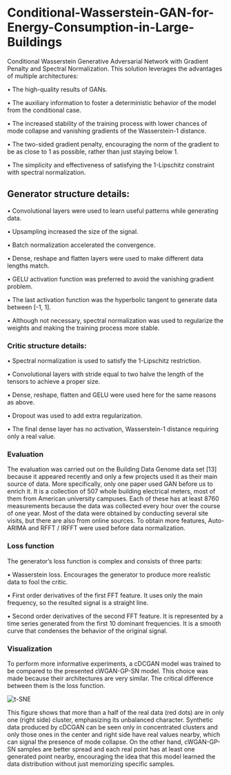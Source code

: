 # Conditional-Wasserstein-GAN-for-Energy-Consumption-in-Large-Buildings

Conditional Wasserstein Generative Adversarial Network with Gradient Penalty and Spectral Normalization. This solution leverages the advantages of multiple architectures:

•	The high-quality results of GANs.

•	The auxiliary information to foster a deterministic behavior of the model from the conditional case.

•	The increased stability of the training process with lower chances of mode collapse and vanishing gradients of the Wasserstein-1 distance.

•	The two-sided gradient penalty, encouraging the norm of the gradient to be as close to 1 as possible, rather than just staying below 1.

•	The simplicity and effectiveness of satisfying the 1-Lipschitz constraint with spectral normalization.


## Generator structure details:

•	Convolutional layers were used to learn useful patterns while generating data.

•	Upsampling increased the size of the signal.

•	Batch normalization accelerated the convergence.

•	Dense, reshape and flatten layers were used to make different data lengths match.

•	GELU activation function was preferred to avoid the vanishing gradient problem.

•	The last activation function was the hyperbolic tangent to generate data between [-1, 1].

•	Although not necessary, spectral normalization was used to regularize the weights and making the training process more stable.

### Critic structure details:

•	Spectral normalization is used to satisfy the 1-Lipschitz restriction.

•	Convolutional layers with stride equal to two halve the length of the tensors to achieve a proper size.

•	Dense, reshape, flatten and GELU were used here for the same reasons as above.

•	Dropout was used to add extra regularization.

•	The final dense layer has no activation, Wasserstein-1 distance requiring only a real value.

### Evaluation

The evaluation was carried out on the Building Data Genome data set [13] because it appeared recently and only a few projects used it as their main source of data. More specifically, only one paper used GAN before us to enrich it. It is a collection of 507 whole building electrical meters, most of them from American university campuses. Each of these has at least 8760 measurements because the data was collected every hour over the course of one year. Most of the data were obtained by conducting several site visits, but there are also from online sources. To obtain more features, Auto-ARIMA and RFFT / IRFFT were used before data normalization.

### Loss function

The generator’s loss function is complex and consists of three parts:

•	Wasserstein loss. Encourages the generator to produce more realistic data to fool the critic.

•	First order derivatives of the first FFT feature. It uses only the main frequency, so the resulted signal is a straight line.

•	Second order derivatives of the second FFT feature. It is represented by a time series generated from the first 10 dominant frequencies. It is a smooth curve that condenses the behavior of the original signal.

### Visualization

To perform more informative experiments, a cDCGAN model was trained to be compared to the presented cWGAN-GP-SN model. This choice was made because their architectures are very similar. The critical difference between them is the loss function.

![t-SNE](https://user-images.githubusercontent.com/57152280/164080677-7465967d-a5a3-4b94-9da2-8aa016b1b015.png)

This figure shows that more than a half of the real data (red dots) are in only one (right side) cluster, emphasizing its unbalanced character. Synthetic data produced by cDCGAN can be seen only in concentrated clusters and only those ones in the center and right side have real values nearby, which can signal the presence of mode collapse. On the other hand, cWGAN-GP-SN samples are better spread and each real point has at least one generated point nearby, encouraging the idea that this model learned the data distribution without just memorizing specific samples.
